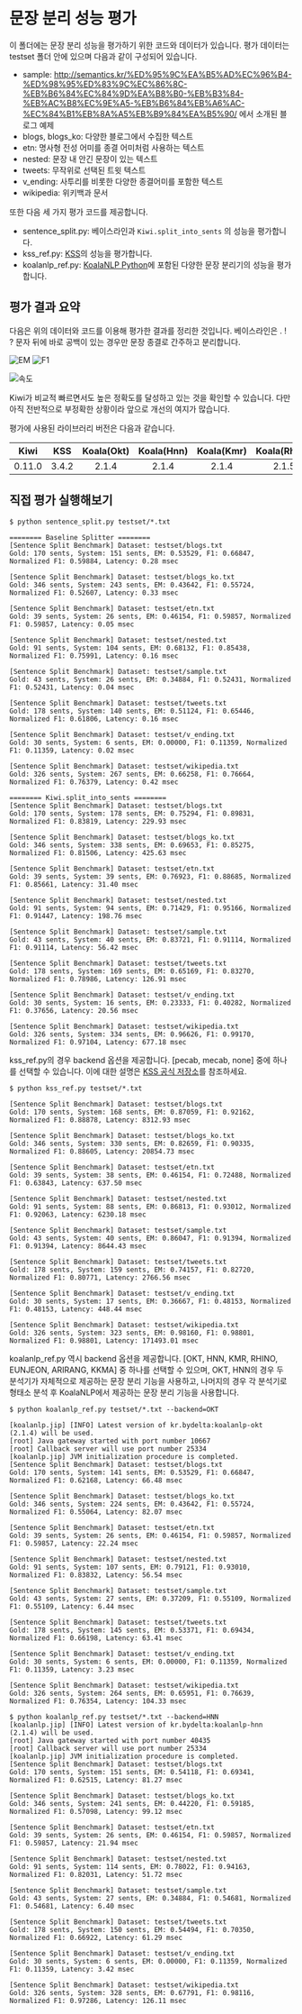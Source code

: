 # 문장 분리 성능 평가

이 폴더에는 문장 분리 성능을 평가하기 위한 코드와 데이터가 있습니다. 평가 데이터는 testset 폴더 안에 있으며 다음과 같이 구성되어 있습니다.

* sample: http://semantics.kr/%ED%95%9C%EA%B5%AD%EC%96%B4-%ED%98%95%ED%83%9C%EC%86%8C-%EB%B6%84%EC%84%9D%EA%B8%B0-%EB%B3%84-%EB%AC%B8%EC%9E%A5-%EB%B6%84%EB%A6%AC-%EC%84%B1%EB%8A%A5%EB%B9%84%EA%B5%90/ 에서 소개된 블로그 예제
* blogs, blogs_ko: 다양한 블로그에서 수집한 텍스트
* etn: 명사형 전성 어미를 종결 어미처럼 사용하는 텍스트
* nested: 문장 내 안긴 문장이 있는 텍스트
* tweets: 무작위로 선택된 트윗 텍스트
* v_ending: 사투리를 비롯한 다양한 종결어미를 포함한 텍스트
* wikipedia: 위키백과 문서

또한 다음 세 가지 평가 코드를 제공합니다.

* sentence_split.py: 베이스라인과 `Kiwi.split_into_sents` 의 성능을 평가합니다.
* kss_ref.py: [KSS](https://github.com/hyunwoongko/kss)의 성능을 평가합니다.
* koalanlp_ref.py: [KoalaNLP Python](https://github.com/koalanlp/python-support)에 포함된 다양한 문장 분리기의 성능을 평가합니다.


## 평가 결과 요약

다음은 위의 데이터와 코드를 이용해 평가한 결과를 정리한 것입니다. 
베이스라인은 . ! ? 문자 뒤에 바로 공백이 있는 경우만 문장 종결로 간주하고 분리합니다. 

![EM](https://bab2min.github.io/kiwipiepy/images/SentSplit_EM.PNG)
![F1](https://bab2min.github.io/kiwipiepy/images/SentSplit_F1.PNG)

![속도](https://bab2min.github.io/kiwipiepy/images/SentSplit_Speed.PNG)

Kiwi가 비교적 빠르면서도 높은 정확도를 달성하고 있는 것을 확인할 수 있습니다. 다만 아직 전반적으로 부정확한 상황이라 앞으로 개선의 여지가 많습니다.

평가에 사용된 라이브러리 버전은 다음과 같습니다.

|  Kiwi  |   KSS   | Koala(Okt) | Koala(Hnn) | Koala(Kmr) | Koala(Rhino) | Koala(Eunjeon) | Koala(Arirang) | Koala(Kkma) |
|:------:|:-------:|:----------:|:----------:|:----------:|:----------:|:----------:|:----------:|:----------:|
| 0.11.0 | 3.4.2   | 2.1.4      | 2.1.4      | 2.1.4      | 2.1.5      | 2.1.6      | 2.1.4      | 2.1.4      |

## 직접 평가 실행해보기
```console
$ python sentence_split.py testset/*.txt

======== Baseline Splitter ========
[Sentence Split Benchmark] Dataset: testset/blogs.txt
Gold: 170 sents, System: 151 sents, EM: 0.53529, F1: 0.66847, Normalized F1: 0.59884, Latency: 0.28 msec

[Sentence Split Benchmark] Dataset: testset/blogs_ko.txt
Gold: 346 sents, System: 243 sents, EM: 0.43642, F1: 0.55724, Normalized F1: 0.52607, Latency: 0.33 msec

[Sentence Split Benchmark] Dataset: testset/etn.txt
Gold: 39 sents, System: 26 sents, EM: 0.46154, F1: 0.59857, Normalized F1: 0.59857, Latency: 0.05 msec

[Sentence Split Benchmark] Dataset: testset/nested.txt
Gold: 91 sents, System: 104 sents, EM: 0.68132, F1: 0.85438, Normalized F1: 0.75991, Latency: 0.16 msec

[Sentence Split Benchmark] Dataset: testset/sample.txt
Gold: 43 sents, System: 26 sents, EM: 0.34884, F1: 0.52431, Normalized F1: 0.52431, Latency: 0.04 msec

[Sentence Split Benchmark] Dataset: testset/tweets.txt
Gold: 178 sents, System: 140 sents, EM: 0.51124, F1: 0.65446, Normalized F1: 0.61806, Latency: 0.16 msec

[Sentence Split Benchmark] Dataset: testset/v_ending.txt
Gold: 30 sents, System: 6 sents, EM: 0.00000, F1: 0.11359, Normalized F1: 0.11359, Latency: 0.02 msec

[Sentence Split Benchmark] Dataset: testset/wikipedia.txt
Gold: 326 sents, System: 267 sents, EM: 0.66258, F1: 0.76664, Normalized F1: 0.76379, Latency: 0.42 msec

======== Kiwi.split_into_sents ========
[Sentence Split Benchmark] Dataset: testset/blogs.txt
Gold: 170 sents, System: 178 sents, EM: 0.75294, F1: 0.89831, Normalized F1: 0.83819, Latency: 229.93 msec

[Sentence Split Benchmark] Dataset: testset/blogs_ko.txt
Gold: 346 sents, System: 338 sents, EM: 0.69653, F1: 0.85275, Normalized F1: 0.81506, Latency: 425.63 msec

[Sentence Split Benchmark] Dataset: testset/etn.txt
Gold: 39 sents, System: 39 sents, EM: 0.76923, F1: 0.88685, Normalized F1: 0.85661, Latency: 31.40 msec

[Sentence Split Benchmark] Dataset: testset/nested.txt
Gold: 91 sents, System: 94 sents, EM: 0.71429, F1: 0.95166, Normalized F1: 0.91447, Latency: 198.76 msec

[Sentence Split Benchmark] Dataset: testset/sample.txt
Gold: 43 sents, System: 40 sents, EM: 0.83721, F1: 0.91114, Normalized F1: 0.91114, Latency: 56.42 msec

[Sentence Split Benchmark] Dataset: testset/tweets.txt
Gold: 178 sents, System: 169 sents, EM: 0.65169, F1: 0.83270, Normalized F1: 0.78986, Latency: 126.91 msec

[Sentence Split Benchmark] Dataset: testset/v_ending.txt
Gold: 30 sents, System: 16 sents, EM: 0.23333, F1: 0.40282, Normalized F1: 0.37656, Latency: 20.56 msec

[Sentence Split Benchmark] Dataset: testset/wikipedia.txt
Gold: 326 sents, System: 334 sents, EM: 0.96626, F1: 0.99170, Normalized F1: 0.97104, Latency: 677.18 msec

```

kss_ref.py의 경우 backend 옵션을 제공합니다. [pecab, mecab, none] 중에 하나를 선택할 수 있습니다. 이에 대한 설명은 [KSS 공식 저장소](https://github.com/hyunwoongko/kss)를 참조하세요.
```console
$ python kss_ref.py testset/*.txt

[Sentence Split Benchmark] Dataset: testset/blogs.txt
Gold: 170 sents, System: 168 sents, EM: 0.87059, F1: 0.92162, Normalized F1: 0.88878, Latency: 8312.93 msec

[Sentence Split Benchmark] Dataset: testset/blogs_ko.txt
Gold: 346 sents, System: 330 sents, EM: 0.82659, F1: 0.90335, Normalized F1: 0.88605, Latency: 20854.73 msec

[Sentence Split Benchmark] Dataset: testset/etn.txt
Gold: 39 sents, System: 38 sents, EM: 0.46154, F1: 0.72488, Normalized F1: 0.63843, Latency: 637.50 msec

[Sentence Split Benchmark] Dataset: testset/nested.txt
Gold: 91 sents, System: 88 sents, EM: 0.86813, F1: 0.93012, Normalized F1: 0.92063, Latency: 6230.18 msec

[Sentence Split Benchmark] Dataset: testset/sample.txt
Gold: 43 sents, System: 40 sents, EM: 0.86047, F1: 0.91394, Normalized F1: 0.91394, Latency: 8644.43 msec

[Sentence Split Benchmark] Dataset: testset/tweets.txt
Gold: 178 sents, System: 159 sents, EM: 0.74157, F1: 0.82720, Normalized F1: 0.80771, Latency: 2766.56 msec

[Sentence Split Benchmark] Dataset: testset/v_ending.txt
Gold: 30 sents, System: 17 sents, EM: 0.36667, F1: 0.48153, Normalized F1: 0.48153, Latency: 448.44 msec

[Sentence Split Benchmark] Dataset: testset/wikipedia.txt
Gold: 326 sents, System: 323 sents, EM: 0.98160, F1: 0.98801, Normalized F1: 0.98801, Latency: 171493.01 msec

```

koalanlp_ref.py 역시 backend 옵션을 제공합니다. [OKT, HNN, KMR, RHINO, EUNJEON, ARIRANG, KKMA] 중 하나를 선택할 수 있으며, OKT, HNN의 경우 두 분석기가 자체적으로 제공하는 문장 분리 기능을 사용하고, 나머지의 경우 각 분석기로 형태소 분석 후 KoalaNLP에서 제공하는 문장 분리 기능을 사용합니다.
```console
$ python koalanlp_ref.py testset/*.txt --backend=OKT

[koalanlp.jip] [INFO] Latest version of kr.bydelta:koalanlp-okt (2.1.4) will be used.
[root] Java gateway started with port number 10667
[root] Callback server will use port number 25334
[koalanlp.jip] JVM initialization procedure is completed.
[Sentence Split Benchmark] Dataset: testset/blogs.txt
Gold: 170 sents, System: 141 sents, EM: 0.53529, F1: 0.66847, Normalized F1: 0.62168, Latency: 66.48 msec

[Sentence Split Benchmark] Dataset: testset/blogs_ko.txt
Gold: 346 sents, System: 224 sents, EM: 0.43642, F1: 0.55724, Normalized F1: 0.55064, Latency: 82.07 msec

[Sentence Split Benchmark] Dataset: testset/etn.txt
Gold: 39 sents, System: 26 sents, EM: 0.46154, F1: 0.59857, Normalized F1: 0.59857, Latency: 22.24 msec

[Sentence Split Benchmark] Dataset: testset/nested.txt
Gold: 91 sents, System: 107 sents, EM: 0.79121, F1: 0.93010, Normalized F1: 0.83832, Latency: 56.54 msec

[Sentence Split Benchmark] Dataset: testset/sample.txt
Gold: 43 sents, System: 27 sents, EM: 0.37209, F1: 0.55109, Normalized F1: 0.55109, Latency: 6.44 msec

[Sentence Split Benchmark] Dataset: testset/tweets.txt
Gold: 178 sents, System: 145 sents, EM: 0.53371, F1: 0.69434, Normalized F1: 0.66198, Latency: 63.41 msec

[Sentence Split Benchmark] Dataset: testset/v_ending.txt
Gold: 30 sents, System: 6 sents, EM: 0.00000, F1: 0.11359, Normalized F1: 0.11359, Latency: 3.23 msec

[Sentence Split Benchmark] Dataset: testset/wikipedia.txt
Gold: 326 sents, System: 264 sents, EM: 0.65951, F1: 0.76639, Normalized F1: 0.76354, Latency: 104.33 msec

```
```console
$ python koalanlp_ref.py testset/*.txt --backend=HNN
[koalanlp.jip] [INFO] Latest version of kr.bydelta:koalanlp-hnn (2.1.4) will be used.
[root] Java gateway started with port number 40435
[root] Callback server will use port number 25334
[koalanlp.jip] JVM initialization procedure is completed.
[Sentence Split Benchmark] Dataset: testset/blogs.txt
Gold: 170 sents, System: 151 sents, EM: 0.54118, F1: 0.69341, Normalized F1: 0.62515, Latency: 81.27 msec

[Sentence Split Benchmark] Dataset: testset/blogs_ko.txt
Gold: 346 sents, System: 241 sents, EM: 0.44220, F1: 0.59185, Normalized F1: 0.57098, Latency: 99.12 msec

[Sentence Split Benchmark] Dataset: testset/etn.txt
Gold: 39 sents, System: 26 sents, EM: 0.46154, F1: 0.59857, Normalized F1: 0.59857, Latency: 21.94 msec

[Sentence Split Benchmark] Dataset: testset/nested.txt
Gold: 91 sents, System: 114 sents, EM: 0.78022, F1: 0.94163, Normalized F1: 0.82031, Latency: 51.72 msec

[Sentence Split Benchmark] Dataset: testset/sample.txt
Gold: 43 sents, System: 27 sents, EM: 0.34884, F1: 0.54681, Normalized F1: 0.54681, Latency: 6.40 msec

[Sentence Split Benchmark] Dataset: testset/tweets.txt
Gold: 178 sents, System: 150 sents, EM: 0.54494, F1: 0.70350, Normalized F1: 0.66922, Latency: 61.29 msec

[Sentence Split Benchmark] Dataset: testset/v_ending.txt
Gold: 30 sents, System: 6 sents, EM: 0.00000, F1: 0.11359, Normalized F1: 0.11359, Latency: 3.42 msec

[Sentence Split Benchmark] Dataset: testset/wikipedia.txt
Gold: 326 sents, System: 328 sents, EM: 0.67791, F1: 0.98116, Normalized F1: 0.97286, Latency: 126.11 msec
```